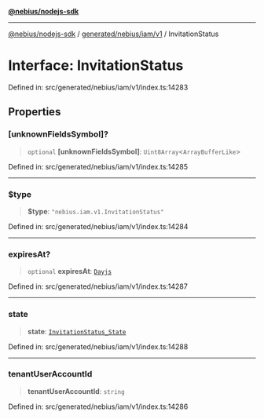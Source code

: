[**@nebius/nodejs-sdk**](../../../../../README.md)

***

[@nebius/nodejs-sdk](../../../../../README.md) / [generated/nebius/iam/v1](../README.md) / InvitationStatus

# Interface: InvitationStatus

Defined in: src/generated/nebius/iam/v1/index.ts:14283

## Properties

### \[unknownFieldsSymbol\]?

> `optional` **\[unknownFieldsSymbol\]**: `Uint8Array`\<`ArrayBufferLike`\>

Defined in: src/generated/nebius/iam/v1/index.ts:14285

***

### $type

> **$type**: `"nebius.iam.v1.InvitationStatus"`

Defined in: src/generated/nebius/iam/v1/index.ts:14284

***

### expiresAt?

> `optional` **expiresAt**: [`Dayjs`](../../../../../runtime/protos/core/dayjs/classes/Dayjs.md)

Defined in: src/generated/nebius/iam/v1/index.ts:14287

***

### state

> **state**: [`InvitationStatus_State`](../type-aliases/InvitationStatus_State.md)

Defined in: src/generated/nebius/iam/v1/index.ts:14288

***

### tenantUserAccountId

> **tenantUserAccountId**: `string`

Defined in: src/generated/nebius/iam/v1/index.ts:14286
